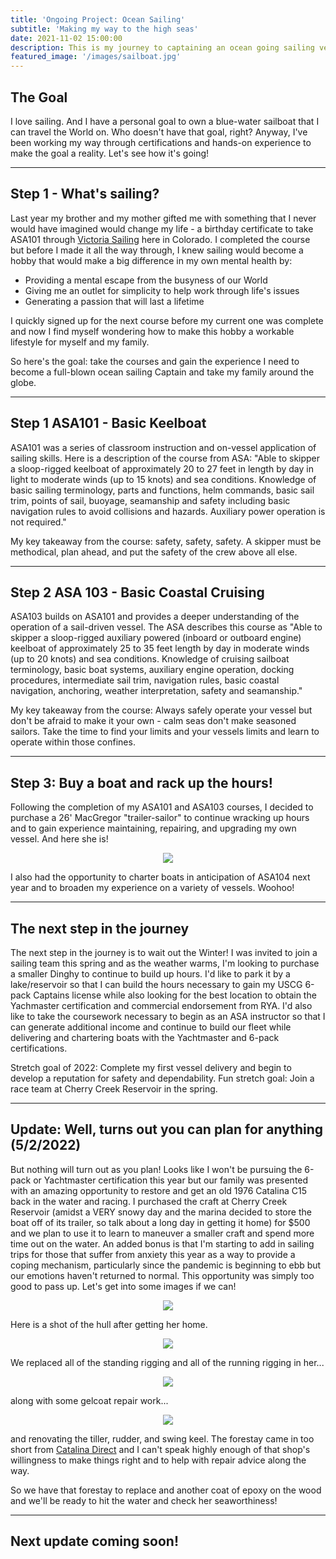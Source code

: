 ```yaml
---
title: 'Ongoing Project: Ocean Sailing'
subtitle: 'Making my way to the high seas'
date: 2021-11-02 15:00:00
description: This is my journey to captaining an ocean going sailing vessel
featured_image: '/images/sailboat.jpg'
---
```


## The Goal

I love sailing.  And I have a personal goal to own a blue-water sailboat that I can travel the World on.  Who doesn't have that goal, right?  Anyway, I've been working my way through certifications and hands-on experience to make the goal a reality.  Let's see how it's going!

---

## Step 1 - What's sailing?

Last year my brother and my mother gifted me with something that I never would have imagined would change my life - a birthday certificate to take ASA101 through <a href="https://victoriasailingschool.com">Victoria Sailing</a> here in Colorado.  I completed the course but before I made it all the way through, I knew sailing would become a hobby that would make a big difference in my own mental health by:

* Providing a mental escape from the busyness of our World
* Giving me an outlet for simplicity to help work through life's issues
* Generating a passion that will last a lifetime

I quickly signed up for the next course before my current one was complete and now I find myself wondering how to make this hobby a workable lifestyle for myself and my family.

So here's the goal: take the courses and gain the experience I need to become a full-blown ocean sailing Captain and take my family around the globe.  

---

## Step 1 ASA101 - Basic Keelboat

ASA101 was a series of classroom instruction and on-vessel application of sailing skills.  Here is a description of the course from ASA: "Able to skipper a sloop-rigged keelboat of approximately 20 to 27 feet in length by day in light to moderate winds (up to 15 knots) and sea conditions. Knowledge of basic sailing terminology, parts and functions, helm commands, basic sail trim, points of sail, buoyage, seamanship and safety including basic navigation rules to avoid collisions and hazards. Auxiliary power operation is not required."

My key takeaway from the course: safety, safety, safety.  A skipper must be methodical, plan ahead, and put the safety of the crew above all else.

---

## Step 2 ASA 103 - Basic Coastal Cruising

ASA103 builds on ASA101 and provides a deeper understanding of the operation of a sail-driven vessel.  The ASA describes this course as "Able to skipper a sloop-rigged auxiliary powered (inboard or outboard engine) keelboat of approximately 25 to 35 feet length by day in moderate winds (up to 20 knots) and sea conditions. Knowledge of cruising sailboat terminology, basic boat systems, auxiliary engine operation, docking procedures, intermediate sail trim, navigation rules, basic coastal navigation, anchoring, weather interpretation, safety and seamanship."

My key takeaway from the course: Always safely operate your vessel but don't be afraid to make it your own - calm seas don't make seasoned sailors.  Take the time to find your limits and your vessels limits and learn to operate within those confines.

---
## Step 3: Buy a boat and rack up the hours!

Following the completion of my ASA101 and ASA103 courses, I decided to purchase a 26' MacGregor "trailer-sailor" to continue wracking up hours and to gain experience maintaining, repairing, and upgrading my own vessel.  And here she is!

<p align="center"><img src="/images/26d.jpg"></p>

I also had the opportunity to charter boats in anticipation of ASA104 next year and to broaden my experience on a variety of vessels.  Woohoo!

---

## The next step in the journey

The next step in the journey is to wait out the Winter!  I was invited to join a sailing team this spring and as the weather warms, I'm looking to purchase a smaller Dinghy to continue to build up hours. I'd like to park it by a lake/reservoir so that I can build the hours necessary to gain my USCG 6-pack Captains license while also looking for the best location to obtain the Yachmaster certification and commercial endorsement from RYA.  I'd also like to take the coursework necessary to begin as an ASA instructor so that I can generate additional income and continue to build our fleet while delivering and chartering boats with the Yachtmaster and 6-pack certifications.

Stretch goal of 2022: Complete my first vessel delivery and begin to develop a reputation for safety and dependability.  Fun stretch goal: Join a race team at Cherry Creek Reservoir in the spring.  

---

## Update: Well, turns out you can plan for anything (5/2/2022)

But nothing will turn out as you plan!  Looks like I won't be pursuing the 6-pack or Yachtmaster certification this year but our family was presented with an amazing opportunity to restore and get an old 1976 Catalina C15 back in the water and racing.  I purchased the craft at Cherry Creek Reservoir (amidst a VERY snowy day and the marina decided to store the boat off of its trailer, so talk about a long day in getting it home) for $500 and we plan to use it to learn to maneuver a smaller craft and spend more time out on the water.  An added bonus is that I'm starting to add in sailing trips for those that suffer from anxiety this year as a way to provide a coping mechanism, particularly since the pandemic is beginning to ebb but our emotions haven't returned to normal.  This opportunity was simply too good to pass up.  Let's get into some images if we can!

<p align="center"><img src="/images/c15.jpg"></p>

Here is a shot of the hull after getting her home.  

<p align="center"><img src="/images/standingRigging.jpg"></p>

We replaced all of the standing rigging and all of the running rigging in her...

<p align="center"><img src="/images/repair.jpg"></p>

along with some gelcoat repair work...

<p align="center"><img src="/images/epoxy.jpg"></p>

and renovating the tiller, rudder, and swing keel.  The forestay came in too short from <a href = "https://www.catalinadirect.com">Catalina Direct</a> and I can't speak highly enough of that shop's willingness to make things right and to help with repair advice along the way.  

So we have that forestay to replace and another coat of epoxy on the wood and we'll be ready to hit the water and check her seaworthiness!

---

## Next update coming soon!
